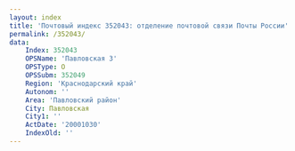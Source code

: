 ```yaml
---
layout: index
title: 'Почтовый индекс 352043: отделение почтовой связи Почты России'
permalink: /352043/
data:
    Index: 352043
    OPSName: 'Павловская 3'
    OPSType: О
    OPSSubm: 352049
    Region: 'Краснодарский край'
    Autonom: ''
    Area: 'Павловский район'
    City: Павловская
    City1: ''
    ActDate: '20001030'
    IndexOld: ''
---
```

